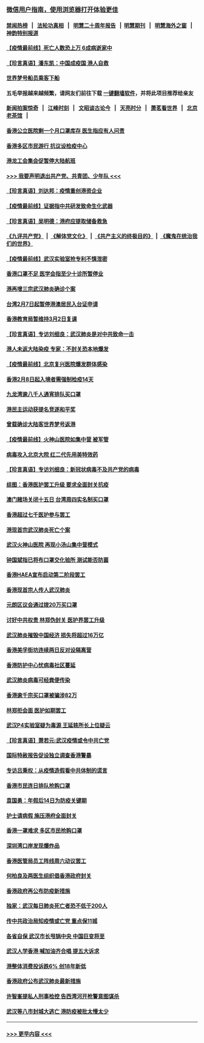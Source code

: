 ### [微信用户指南，使用浏览器打开体验更佳](https://github.com/gfw-breaker/banned-news1/blob/master/indexes/wechat-guide.md?t=0)
#### [禁闻热榜](热点新闻.md?t=0)  &nbsp;&nbsp;|&nbsp;&nbsp; [法轮功真相](https://github.com/gfw-breaker/truth/blob/master/README.md?t=0) &nbsp;&nbsp;|&nbsp;&nbsp; [明慧二十周年报告](https://github.com/gfw-breaker/mh-reports/blob/master/README.md?t=0) &nbsp;&nbsp;|&nbsp;&nbsp;[明慧期刊](https://github.com/gfw-breaker/mh-qikan) &nbsp;&nbsp;|&nbsp;&nbsp; [明慧海外之窗](https://github.com/gfw-breaker/mh-news/blob/master/README.md?t=0) &nbsp;&nbsp;|&nbsp;&nbsp; [神韵特别报道](https://github.com/gfw-breaker/mh-news/blob/master/shenyun.md?t=0)
#### [【疫情最前线】死亡人数恐上万 6成病逝家中](../pages/nsc415/n11856687.md?t=02101755) 
#### [【珍言真语】潘东凯：中国成疫国 港人自救](../pages/nsc415/n11856962.md?t=02101755) 
#### [世界梦号船员乘客下船](../pages/nsc415/n11856883.md?t=02101755) 
#### 五毛举报越来越频繁，请网友们前往下载 [一键翻墙软件](https://github.com/gfw-breaker/ssr-accounts)，并将此项目推荐给亲友
#### [新闻拍案惊奇](https://github.com/gfw-breaker/banned-news1/blob/master/pages/link4.md) &nbsp;&nbsp;|&nbsp;&nbsp; [江峰时刻](https://github.com/gfw-breaker/banned-news1/blob/master/pages/link4.md) &nbsp;&nbsp;|&nbsp;&nbsp; [文昭谈古论今](https://github.com/gfw-breaker/banned-news1/blob/master/pages/link4.md) &nbsp;&nbsp;|&nbsp;&nbsp; [天亮时分](https://github.com/gfw-breaker/banned-news1/blob/master/pages/link4.md) &nbsp;&nbsp;|&nbsp;&nbsp; [萧茗看世界](https://github.com/gfw-breaker/banned-news1/blob/master/pages/link4.md) &nbsp;&nbsp;|&nbsp;&nbsp; [北京老茶馆](https://github.com/gfw-breaker/banned-news1/blob/master/pages/link4.md) &nbsp;&nbsp;|&nbsp;&nbsp; 
#### [香港公立医院剩一个月口罩库存 医生指应有人问责](../pages/nsc415/n11856875.md?t=02101755) 
#### [香港多区市民游行 抗议设检疫中心](../pages/nsc415/n11856866.md?t=02101755) 
#### [港龙工会集会促暂停大陆航班](../pages/nsc415/n11856840.md?t=02101755) 
#### [>>> 我要声明退出共产党、共青团、少年队 <<<](https://github.com/begood0513/goodnews/blob/master/quit/letter.md) 
#### [【珍言真语】刘达邦：疫情重创港资企业](../pages/nsc415/n11854274.md?t=02101755) 
#### [【疫情最前线】证据指中共研发致命生化武器](../pages/nsc415/n11853087.md?t=02101755) 
#### [【珍言真语】吴明德：港府应提取储备救急](../pages/nsc415/n11852734.md?t=02101755) 
#### [《九评共产党》](https://github.com/begood0513/9ping.md/blob/master/README.md) &nbsp;|&nbsp; [《解体党文化》](../../../../jtdwh.md/blob/master/README.md)  &nbsp;|&nbsp; [《共产主义的终极目的》](../../../../gczydzjmd.md/blob/master/README.md) &nbsp;|&nbsp; [《魔鬼在统治我们的世界》](../../../../mgztzwmdsj.md/blob/master/README.md) 
#### [【疫情最前线】武汉实验室抢专利不慎泄密](../pages/nsc415/n11850310.md?t=02101755) 
#### [香港口罩不足 医学会指至少十诊所暂停业](../pages/nsc415/n11850301.md?t=02101755) 
#### [港再增三宗武汉肺炎确诊个案](../pages/nsc415/n11850328.md?t=02101755) 
#### [台湾2月7日起暂停港澳居民入台证申请](../pages/nsc415/n11850304.md?t=02101755) 
#### [香港教育局暂维持3月2日复课](../pages/nsc415/n11850260.md?t=02101755) 
#### [【珍言真语】专访刘细良：武汉肺炎是对中共致命一击](../pages/nsc415/n11849934.md?t=02101755) 
#### [港人未返大陆染疫 专家：不封关恐本地爆发](../pages/nsc415/n11848021.md?t=02101755) 
#### [【疫情最前线】北京复兴医院爆发群体感染](../pages/nsc415/n11847626.md?t=02101755) 
#### [香港2月8日起入境者需强制检疫14天](../pages/nsc415/n11847658.md?t=02101755) 
#### [九龙湾逾八千人通宵排队买口罩](../pages/nsc415/n11847647.md?t=02101755) 
#### [港民主运动获提名竞逐和平奖](../pages/nsc415/n11847633.md?t=02101755) 
#### [曾载确诊大陆客世界梦号返港](../pages/nsc415/n11847608.md?t=02101755) 
#### [【疫情最前线】火神山医院如集中营 被军管](../pages/nsc415/n11847524.md?t=02101755) 
#### [病毒攻入北京大院 红二代先用美特效药](../pages/nsc415/n11847427.md?t=02101755) 
#### [【珍言真语】专访刘细良：新冠状病毒不及共产党的病毒](../pages/nsc415/n11847164.md?t=02101755) 
#### [组图：香港医护罢工升级 要求全面封关抗疫](../pages/nsc415/n11844107.md?t=02101755) 
#### [澳门赌场关闭十五日 台湾周四实名制买口罩](../pages/nsc415/n11845083.md?t=02101755) 
#### [香港超过七千医护参与罢工](../pages/nsc415/n11845051.md?t=02101755) 
#### [港现首宗武汉肺炎死亡个案](../pages/nsc415/n11844998.md?t=02101755) 
#### [武汉火神山医院 再现小汤山集中营模式](../pages/nsc415/n11844763.md?t=02101755) 
#### [钟国斌指已将布口罩交化验所 测试能否防菌](../pages/nsc415/n11842783.md?t=02101755) 
#### [香港HAEA宣布启动第二阶段罢工](../pages/nsc415/n11842723.md?t=02101755) 
#### [香港现首宗人传人武汉肺炎](../pages/nsc415/n11842766.md?t=02101755) 
#### [元朗区议会通过拨20万买口罩](../pages/nsc415/n11842754.md?t=02101755) 
#### [讨好中共权贵 林郑伪封关 医护界罢工升级](../pages/nsc415/n11842359.md?t=02101755) 
#### [武汉肺炎摧毁中国经济 损失将超过16万亿](../pages/nsc415/n11839723.md?t=02101755) 
#### [香港美孚街坊连续两日反对设隔离营](../pages/nsc415/n11839962.md?t=02101755) 
#### [香港防护中心忧病毒社区蔓延](../pages/nsc415/n11839933.md?t=02101755) 
#### [武汉肺炎病毒可经粪便传染](../pages/nsc415/n11839939.md?t=02101755) 
#### [香港逾千宗买口罩被骗涉82万](../pages/nsc415/n11839914.md?t=02101755) 
#### [林郑拒会面 医护如期罢工](../pages/nsc415/n11839892.md?t=02101755) 
#### [武汉P4实验室疑为毒源 王延轶所长上位疑云](../pages/nsc415/n11835543.md?t=02101755) 
#### [【珍言真语】萧若元:武汉疫情或令中共亡党](../pages/nsc415/n11829394.md?t=02101755) 
#### [国际特赦报告促设独立调查香港警暴](../pages/nsc415/n11833845.md?t=02101755) 
#### [专访吕秉权：从疫情造假看中共体制的谎言](../pages/nsc415/n11833813.md?t=02101755) 
#### [香港市民连日排队抢购口罩](../pages/nsc415/n11833794.md?t=02101755) 
#### [袁国勇：年假后14日为防疫关键期](../pages/nsc415/n11831088.md?t=02101755) 
#### [护士请病假 施压港府全面封关](../pages/nsc415/n11831030.md?t=02101755) 
#### [香港一罩难求 多区市民抢购口罩](../pages/nsc415/n11831002.md?t=02101755) 
#### [深圳湾口岸发现爆炸品](../pages/nsc415/n11828802.md?t=02101755) 
#### [香港医管局员工阵线周六动议罢工](../pages/nsc415/n11828762.md?t=02101755) 
#### [何柏良及两医生组织倡香港政府封关](../pages/nsc415/n11828749.md?t=02101755) 
#### [香港政府再公布防疫新措施](../pages/nsc415/n11828716.md?t=02101755) 
#### [独家：武汉每日肺炎死亡者恐不低于200人](../pages/nsc415/n11828240.md?t=02101755) 
#### [传中共政治局知疫情或亡党 重点保11城](../pages/nsc415/n11828145.md?t=02101755) 
#### [各省自保 武汉市长甩锅中央 中国巨变将至](../pages/nsc415/n11828021.md?t=02101755) 
#### [武汉人学香港 喊加油齐合唱 提五大诉求](../pages/nsc415/n11827046.md?t=02101755) 
#### [港整体消费投诉跌6% 创18年新低](../pages/nsc415/n11817280.md?t=02101755) 
#### [香港政府公布武汉肺炎最新措施](../pages/nsc415/n11817152.md?t=02101755) 
#### [许智峯提私人刑事检控 告西湾河开枪警意图谋杀](../pages/nsc415/n11817132.md?t=02101755) 
#### [武汉等八市封城大逃亡 港防疫被批太慢太少](../pages/nsc415/n11817058.md?t=02101755) 

----
#### [ >>> 更早内容 <<< ](../indexes/nsc415-earlier.md)
